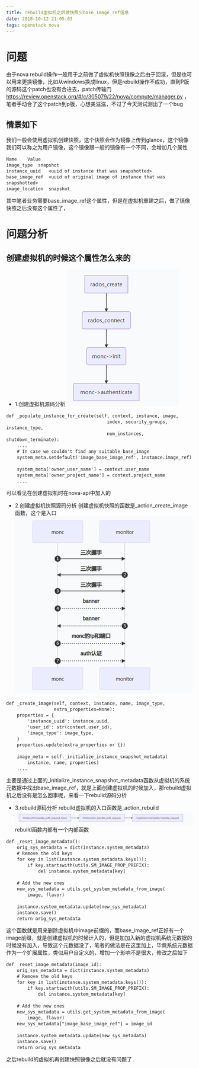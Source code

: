 ```yaml
---
title: rebuild虚拟机之后做快照少base_image_ref信息
date: 2018-10-12 21:05:03
tags: openstack nova
---
```


# 问题
由于nova rebuild操作一般用于之前做了虚拟机快照镜像之后由于回滚，但是也可以用来更换镜像，比如从windows换成linux，但是rebuild操作不成功，直到P版的源码这个patch也没有合进去，patch传输门
https://review.openstack.org/#/c/305079/22/nova/compute/manager.py
，笔者手动合了这个patch到p版，心想美滋滋，不过了今天测试测出了一个bug
## 情景如下
我们一般会使用虚拟机创建快照，这个快照会作为镜像上传到glance，这个镜像我们可以称之为用户镜像，这个镜像跟一般的镜像有一个不同，会增加几个属性
```
Name	Value
image_type	snapshot
instance_uuid	<uuid of instance that was snapshotted>
base_image_ref	<uuid of original image of instance that was snapshotted>
image_location	snapshot
```
其中笔者业务需要base_image_ref这个属性，但是在虚拟机重建之后，做了镜像快照之后没有这个属性了，

# 问题分析
## 创建虚拟机的时候这个属性怎么来的
- 1.创建虚拟机源码分析
![aa](1.png)
```
def _populate_instance_for_create(self, context, instance, image,
                                      index, security_groups, instance_type,
                                      num_instances, shutdown_terminate):
    ....
    # In case we couldn't find any suitable base_image
    system_meta.setdefault('image_base_image_ref', instance.image_ref)

    system_meta['owner_user_name'] = context.user_name
    system_meta['owner_project_name'] = context.project_name
    ....
```
可以看见在创建虚拟机时在nova-api中加入的
- 2.创建虚拟机快照源码分析
创建虚拟机快照的函数是_action_create_image函数，这个是入口
![bb](2.png)
```
def _create_image(self, context, instance, name, image_type,
                  extra_properties=None):
    properties = {
        'instance_uuid': instance.uuid,
        'user_id': str(context.user_id),
        'image_type': image_type,
    }
    properties.update(extra_properties or {})

    image_meta = self._initialize_instance_snapshot_metadata(
        instance, name, properties)
    ....
```
主要是通过上面的_initialize_instance_snapshot_metadata函数从虚拟机的系统元数据中找出base_image_ref，就是上面创建虚拟机的时候加入，那rebuild虚拟机之后没有是怎么回事呢，来看一下rebuild源码分析
- 3.rebuild源码分析
rebuild虚拟机的入口函数是_action_rebuild
![cc](3.png)
rebuild函数内部有一个内部函数
```
def _reset_image_metadata():
    orig_sys_metadata = dict(instance.system_metadata)
    # Remove the old keys
    for key in list(instance.system_metadata.keys()):
        if key.startswith(utils.SM_IMAGE_PROP_PREFIX):
            del instance.system_metadata[key]

    # Add the new ones
    new_sys_metadata = utils.get_system_metadata_from_image(
        image, flavor)

    instance.system_metadata.update(new_sys_metadata)
    instance.save()
    return orig_sys_metadata
```
这个函数就是用来删除虚拟机中image前缀的，而base_image_ref正好有一个image前缀，就是创建虚拟机的时候计入的，但是加加入新的虚拟机系统元数据的时候没有加入，导致这个元数据没了，笔者的做法是在这里加上，毕竟系统元数据作为一个扩展属性，类似用户自定义的，增加一个影响不是很大，修改之后如下
```
def _reset_image_metadata(image_id):
    orig_sys_metadata = dict(instance.system_metadata)
    # Remove the old keys
    for key in list(instance.system_metadata.keys()):
        if key.startswith(utils.SM_IMAGE_PROP_PREFIX):
            del instance.system_metadata[key]

    # Add the new ones
    new_sys_metadata = utils.get_system_metadata_from_image(
        image, flavor)
    new_sys_metadata["image_base_image_ref"] = image_id  

    instance.system_metadata.update(new_sys_metadata)
    instance.save()
    return orig_sys_metadata
```

之后rebuild的虚拟机再创建快照镜像之后就没有问题了
